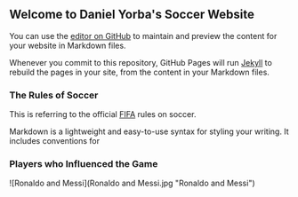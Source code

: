 ## Welcome to Daniel Yorba's Soccer Website

You can use the [editor on GitHub](https://github.com/DanielYorba/Soccer-The-Beautiful-Game/edit/main/README.md) to maintain and preview the content for your website in Markdown files.

Whenever you commit to this repository, GitHub Pages will run [Jekyll](https://jekyllrb.com/) to rebuild the pages in your site, from the content in your Markdown files.

### The Rules of Soccer
This is referring to the official [FIFA](https://img.fifa.com/image/upload/khhloe2xoigyna8juxw3.pdf) rules on soccer. 

Markdown is a lightweight and easy-to-use syntax for styling your writing. It includes conventions for

### Players who Influenced the Game
![Ronaldo and Messi](Ronaldo and Messi.jpg "Ronaldo and Messi")


